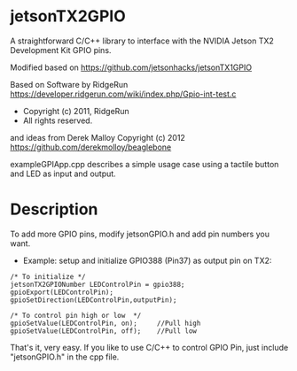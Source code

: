 # jetsonTX2GPIO
A straightforward C/C++ library to interface with the NVIDIA Jetson TX2 Development Kit GPIO pins.

Modified based on https://github.com/jetsonhacks/jetsonTX1GPIO


Based on Software by RidgeRun
https://developer.ridgerun.com/wiki/index.php/Gpio-int-test.c
 * Copyright (c) 2011, RidgeRun
 * All rights reserved.

and ideas from Derek Malloy Copyright (c) 2012
https://github.com/derekmolloy/beaglebone

exampleGPIApp.cpp describes a simple usage case using a tactile button and LED as input and output.


# Description
To add more GPIO pins, modify jetsonGPIO.h and add pin numbers you want.

* Example: 
setup and initialize GPIO388 (Pin37) as output pin on TX2:
```
/* To initialize */
jetsonTX2GPIONumber LEDControlPin = gpio388; 
gpioExport(LEDControlPin);
gpioSetDirection(LEDControlPin,outputPin);

/* To control pin high or low  */
gpioSetValue(LEDControlPin, on);     //Pull high
gpioSetValue(LEDControlPin, off);    //Pull low
```

That's it, very easy. If you like to use C/C++ to control GPIO Pin, just include "jetsonGPIO.h" in the cpp file.

